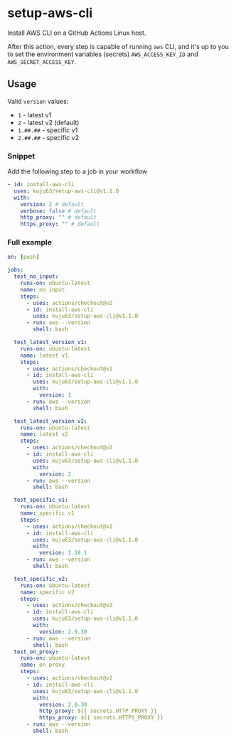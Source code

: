 # setup-aws-cli

Install AWS CLI on a GitHub Actions Linux host. 

After this action, every step is capable of running `aws` CLI, and it's up to you to set the environment variables (secrets) `AWS_ACCESS_KEY_ID` and `AWS_SECRET_ACCESS_KEY`.

## Usage

Valid `version` values:

- `1` - latest v1
- `2` - latest v2 (default)
- `1.##.##` - specific v1
- `2.##.##` - specific v2

### Snippet

Add the following step to a job in your workflow

```yaml
- id: install-aws-cli
  uses: kuju63/setup-aws-cli@v1.1.0
  with:
    version: 2 # default
    verbose: false # default
    http_proxy: "" # default
    https_proxy: "" # default
```

### Full example

```yaml
on: [push]

jobs:
  test_no_input:
    runs-on: ubuntu-latest
    name: no input
    steps:
      - uses: actions/checkout@v2
      - id: install-aws-cli
        uses: kuju63/setup-aws-cli@v1.1.0
      - run: aws --version
        shell: bash

  test_latest_version_v1:
    runs-on: ubuntu-latest
    name: latest v1
    steps:
      - uses: actions/checkout@v2
      - id: install-aws-cli
        uses: kuju63/setup-aws-cli@v1.1.0
        with:
          version: 1
      - run: aws --version
        shell: bash

  test_latest_version_v2:
    runs-on: ubuntu-latest
    name: latest v2
    steps:
      - uses: actions/checkout@v2
      - id: install-aws-cli
        uses: kuju63/setup-aws-cli@v1.1.0
        with:
          version: 2
      - run: aws --version
        shell: bash

  test_specific_v1:
    runs-on: ubuntu-latest
    name: specific v1
    steps:
      - uses: actions/checkout@v2
      - id: install-aws-cli
        uses: kuju63/setup-aws-cli@v1.1.0
        with:
          version: 1.18.1
      - run: aws --version
        shell: bash

  test_specific_v2:
    runs-on: ubuntu-latest
    name: specific v2
    steps:
      - uses: actions/checkout@v2
      - id: install-aws-cli
        uses: kuju63/setup-aws-cli@v1.1.0
        with:
          version: 2.0.30
      - run: aws --version
        shell: bash
  test_on_proxy:
    runs-on: ubuntu-latest
    name: on proxy
    steps:
      - uses: actions/checkout@v2
      - id: install-aws-cli
        uses: kuju63/setup-aws-cli@v1.1.0
        with:
          version: 2.0.30
          http_proxy: ${{ secrets.HTTP_PROXY }}
          https_proxy: ${{ secrets.HTTPS_PROXY }}
      - run: aws --version
        shell: bash
```
